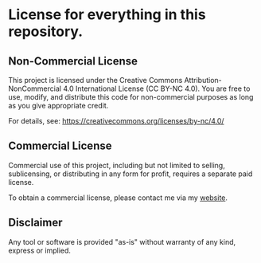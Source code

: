 # License for everything in this repository.

## Non-Commercial License

This project is licensed under the Creative Commons Attribution-NonCommercial 4.0 International License (CC BY-NC 4.0). You are free to use, modify, and distribute this code for non-commercial purposes as long as you give appropriate credit.

For details, see: https://creativecommons.org/licenses/by-nc/4.0/

## Commercial License

Commercial use of this project, including but not limited to selling, sublicensing, or distributing in any form for profit, requires a separate paid license.

To obtain a commercial license, please contact me via my [website](https://mohammadlotfi.com/contact).

## Disclaimer

Any tool or software is provided "as-is" without warranty of any kind, express or implied.
